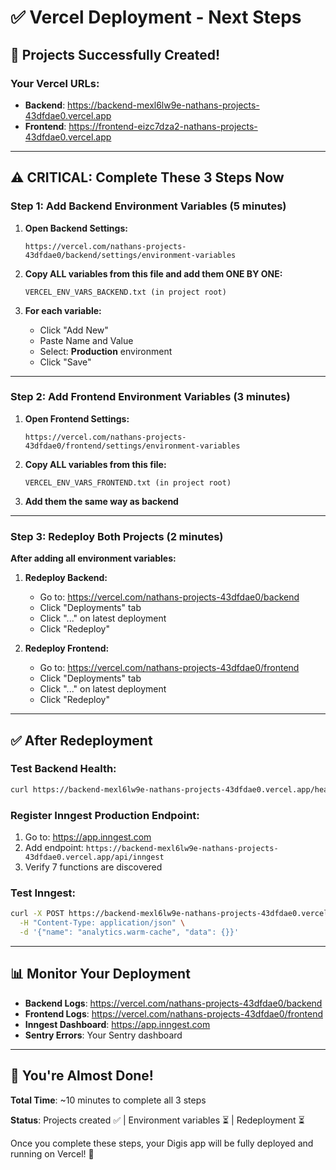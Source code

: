 # ✅ Vercel Deployment - Next Steps

## 🎉 Projects Successfully Created!

### Your Vercel URLs:
- **Backend**: https://backend-mexl6lw9e-nathans-projects-43dfdae0.vercel.app  
- **Frontend**: https://frontend-eizc7dza2-nathans-projects-43dfdae0.vercel.app

---

## ⚠️ CRITICAL: Complete These 3 Steps Now

### Step 1: Add Backend Environment Variables (5 minutes)

1. **Open Backend Settings:**
   ```
   https://vercel.com/nathans-projects-43dfdae0/backend/settings/environment-variables
   ```

2. **Copy ALL variables from this file and add them ONE BY ONE:**
   ```
   VERCEL_ENV_VARS_BACKEND.txt (in project root)
   ```

3. **For each variable:**
   - Click "Add New"
   - Paste Name and Value
   - Select: **Production** environment
   - Click "Save"

---

### Step 2: Add Frontend Environment Variables (3 minutes)

1. **Open Frontend Settings:**
   ```
   https://vercel.com/nathans-projects-43dfdae0/frontend/settings/environment-variables
   ```

2. **Copy ALL variables from this file:**
   ```
   VERCEL_ENV_VARS_FRONTEND.txt (in project root)
   ```

3. **Add them the same way as backend**

---

### Step 3: Redeploy Both Projects (2 minutes)

**After adding all environment variables:**

1. **Redeploy Backend:**
   - Go to: https://vercel.com/nathans-projects-43dfdae0/backend
   - Click "Deployments" tab
   - Click "..." on latest deployment
   - Click "Redeploy"

2. **Redeploy Frontend:**
   - Go to: https://vercel.com/nathans-projects-43dfdae0/frontend  
   - Click "Deployments" tab
   - Click "..." on latest deployment
   - Click "Redeploy"

---

## ✅ After Redeployment

### Test Backend Health:
```bash
curl https://backend-mexl6lw9e-nathans-projects-43dfdae0.vercel.app/health
```

### Register Inngest Production Endpoint:
1. Go to: https://app.inngest.com
2. Add endpoint: `https://backend-mexl6lw9e-nathans-projects-43dfdae0.vercel.app/api/inngest`
3. Verify 7 functions are discovered

### Test Inngest:
```bash
curl -X POST https://backend-mexl6lw9e-nathans-projects-43dfdae0.vercel.app/api/inngest/trigger \
  -H "Content-Type: application/json" \
  -d '{"name": "analytics.warm-cache", "data": {}}'
```

---

## 📊 Monitor Your Deployment

- **Backend Logs**: https://vercel.com/nathans-projects-43dfdae0/backend
- **Frontend Logs**: https://vercel.com/nathans-projects-43dfdae0/frontend  
- **Inngest Dashboard**: https://app.inngest.com
- **Sentry Errors**: Your Sentry dashboard

---

## 🚀 You're Almost Done!

**Total Time**: ~10 minutes to complete all 3 steps

**Status**: Projects created ✅ | Environment variables ⏳ | Redeployment ⏳

Once you complete these steps, your Digis app will be fully deployed and running on Vercel! 🎉
